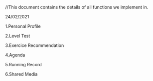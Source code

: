 //This document contains the details of all functions we implement in.

24/02/2021

1.Personal Profile

2.Level Test

3.Exercice Recommendation

4.Agenda

5.Running Record

6.Shared Media
